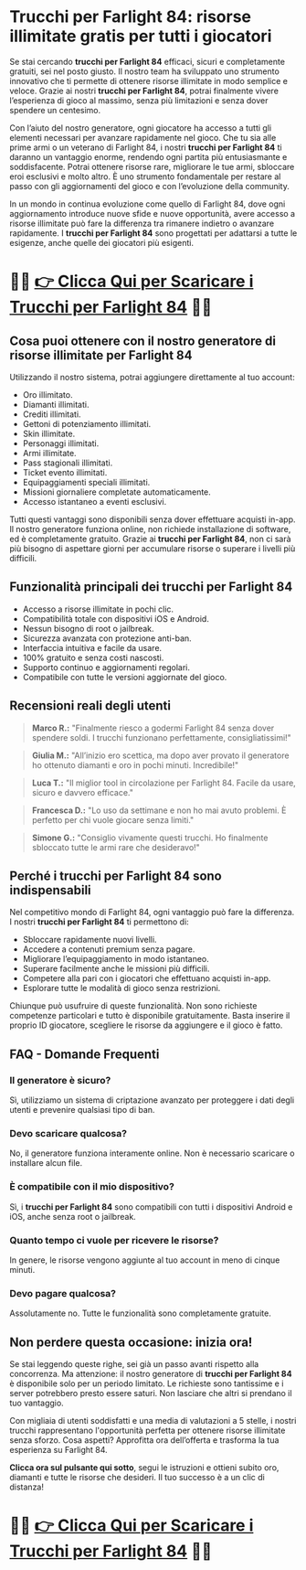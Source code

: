 <h1>Trucchi per Farlight 84: risorse illimitate gratis per tutti i giocatori</h1>

<p>Se stai cercando <strong>trucchi per Farlight 84</strong> efficaci, sicuri e completamente gratuiti, sei nel posto giusto. Il nostro team ha sviluppato uno strumento innovativo che ti permette di ottenere risorse illimitate in modo semplice e veloce. Grazie ai nostri <strong>trucchi per Farlight 84</strong>, potrai finalmente vivere l’esperienza di gioco al massimo, senza più limitazioni e senza dover spendere un centesimo.</p>

<p>Con l’aiuto del nostro generatore, ogni giocatore ha accesso a tutti gli elementi necessari per avanzare rapidamente nel gioco. Che tu sia alle prime armi o un veterano di Farlight 84, i nostri <strong>trucchi per Farlight 84</strong> ti daranno un vantaggio enorme, rendendo ogni partita più entusiasmante e soddisfacente. Potrai ottenere risorse rare, migliorare le tue armi, sbloccare eroi esclusivi e molto altro. È uno strumento fondamentale per restare al passo con gli aggiornamenti del gioco e con l’evoluzione della community.</p>

<p>In un mondo in continua evoluzione come quello di Farlight 84, dove ogni aggiornamento introduce nuove sfide e nuove opportunità, avere accesso a risorse illimitate può fare la differenza tra rimanere indietro o avanzare rapidamente. I <strong>trucchi per Farlight 84</strong> sono progettati per adattarsi a tutte le esigenze, anche quelle dei giocatori più esigenti.</p>

# 🔴🔴 **[👉 Clicca Qui per Scaricare i Trucchi per Farlight 84](https://tinyurl.com/SfidaInMano)** 🔴🔴

<h2>Cosa puoi ottenere con il nostro generatore di risorse illimitate per Farlight 84</h2>
<p>Utilizzando il nostro sistema, potrai aggiungere direttamente al tuo account:</p>
<ul>
  <li>Oro illimitato.</li>
  <li>Diamanti illimitati.</li>
  <li>Crediti illimitati.</li>
  <li>Gettoni di potenziamento illimitati.</li>
  <li>Skin illimitate.</li>
  <li>Personaggi illimitati.</li>
  <li>Armi illimitate.</li>
  <li>Pass stagionali illimitati.</li>
  <li>Ticket evento illimitati.</li>
  <li>Equipaggiamenti speciali illimitati.</li>
  <li>Missioni giornaliere completate automaticamente.</li>
  <li>Accesso istantaneo a eventi esclusivi.</li>
</ul>

<p>Tutti questi vantaggi sono disponibili senza dover effettuare acquisti in-app. Il nostro generatore funziona online, non richiede installazione di software, ed è completamente gratuito. Grazie ai <strong>trucchi per Farlight 84</strong>, non ci sarà più bisogno di aspettare giorni per accumulare risorse o superare i livelli più difficili.</p>

<h2>Funzionalità principali dei trucchi per Farlight 84</h2>
<ul>
  <li>Accesso a risorse illimitate in pochi clic.</li>
  <li>Compatibilità totale con dispositivi iOS e Android.</li>
  <li>Nessun bisogno di root o jailbreak.</li>
  <li>Sicurezza avanzata con protezione anti-ban.</li>
  <li>Interfaccia intuitiva e facile da usare.</li>
  <li>100% gratuito e senza costi nascosti.</li>
  <li>Supporto continuo e aggiornamenti regolari.</li>
  <li>Compatibile con tutte le versioni aggiornate del gioco.</li>
</ul>

<h2>Recensioni reali degli utenti</h2>
<blockquote>
  <p><strong>Marco R.:</strong> "Finalmente riesco a godermi Farlight 84 senza dover spendere soldi. I trucchi funzionano perfettamente, consigliatissimi!"</p>
</blockquote>
<blockquote>
  <p><strong>Giulia M.:</strong> "All’inizio ero scettica, ma dopo aver provato il generatore ho ottenuto diamanti e oro in pochi minuti. Incredibile!"</p>
</blockquote>
<blockquote>
  <p><strong>Luca T.:</strong> "Il miglior tool in circolazione per Farlight 84. Facile da usare, sicuro e davvero efficace."</p>
</blockquote>
<blockquote>
  <p><strong>Francesca D.:</strong> "Lo uso da settimane e non ho mai avuto problemi. È perfetto per chi vuole giocare senza limiti."</p>
</blockquote>
<blockquote>
  <p><strong>Simone G.:</strong> "Consiglio vivamente questi trucchi. Ho finalmente sbloccato tutte le armi rare che desideravo!"</p>
</blockquote>

<h2>Perché i trucchi per Farlight 84 sono indispensabili</h2>
<p>Nel competitivo mondo di Farlight 84, ogni vantaggio può fare la differenza. I nostri <strong>trucchi per Farlight 84</strong> ti permettono di:</p>
<ul>
  <li>Sbloccare rapidamente nuovi livelli.</li>
  <li>Accedere a contenuti premium senza pagare.</li>
  <li>Migliorare l’equipaggiamento in modo istantaneo.</li>
  <li>Superare facilmente anche le missioni più difficili.</li>
  <li>Competere alla pari con i giocatori che effettuano acquisti in-app.</li>
  <li>Esplorare tutte le modalità di gioco senza restrizioni.</li>
</ul>
<p>Chiunque può usufruire di queste funzionalità. Non sono richieste competenze particolari e tutto è disponibile gratuitamente. Basta inserire il proprio ID giocatore, scegliere le risorse da aggiungere e il gioco è fatto.</p>

<h2>FAQ - Domande Frequenti</h2>
<h3>Il generatore è sicuro?</h3>
<p>Sì, utilizziamo un sistema di criptazione avanzato per proteggere i dati degli utenti e prevenire qualsiasi tipo di ban.</p>

<h3>Devo scaricare qualcosa?</h3>
<p>No, il generatore funziona interamente online. Non è necessario scaricare o installare alcun file.</p>

<h3>È compatibile con il mio dispositivo?</h3>
<p>Sì, i <strong>trucchi per Farlight 84</strong> sono compatibili con tutti i dispositivi Android e iOS, anche senza root o jailbreak.</p>

<h3>Quanto tempo ci vuole per ricevere le risorse?</h3>
<p>In genere, le risorse vengono aggiunte al tuo account in meno di cinque minuti.</p>

<h3>Devo pagare qualcosa?</h3>
<p>Assolutamente no. Tutte le funzionalità sono completamente gratuite.</p>

<h2>Non perdere questa occasione: inizia ora!</h2>
<p>Se stai leggendo queste righe, sei già un passo avanti rispetto alla concorrenza. Ma attenzione: il nostro generatore di <strong>trucchi per Farlight 84</strong> è disponibile solo per un periodo limitato. Le richieste sono tantissime e i server potrebbero presto essere saturi. Non lasciare che altri si prendano il tuo vantaggio.</p>

<p>Con migliaia di utenti soddisfatti e una media di valutazioni a 5 stelle, i nostri trucchi rappresentano l'opportunità perfetta per ottenere risorse illimitate senza sforzo. Cosa aspetti? Approfitta ora dell’offerta e trasforma la tua esperienza su Farlight 84.</p>

<p><strong>Clicca ora sul pulsante qui sotto</strong>, segui le istruzioni e ottieni subito oro, diamanti e tutte le risorse che desideri. Il tuo successo è a un clic di distanza!</p>

# 🔴🔴 **[👉 Clicca Qui per Scaricare i Trucchi per Farlight 84](https://tinyurl.com/SfidaInMano)** 🔴🔴
